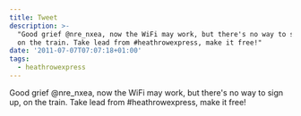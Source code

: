 ```yaml
---
title: Tweet
description: >-
  "Good grief @nre_nxea, now the WiFi may work, but there's no way to sign up,
  on the train. Take lead from #heathrowexpress, make it free!"
date: '2011-07-07T07:07:18+01:00'
tags:
  - heathrowexpress
---
```

Good grief @nre_nxea, now the WiFi may work, but there's no way to sign up, on the train. Take lead from #heathrowexpress, make it free!
